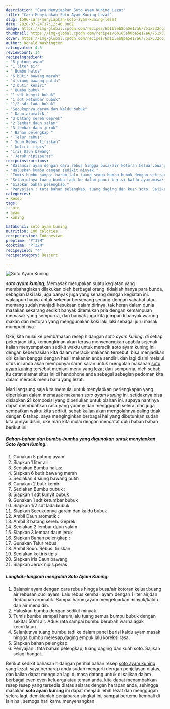 ```yaml
---
description: "Cara Menyiapkan Soto Ayam Kuning Lezat"
title: "Cara Menyiapkan Soto Ayam Kuning Lezat"
slug: 1596-cara-menyiapkan-soto-ayam-kuning-lezat
date: 2020-07-24T17:12:40.086Z
image: https://img-global.cpcdn.com/recipes/6b165eb8ba5e17a6/751x532cq70/soto-ayam-kuning-foto-resep-utama.jpg
thumbnail: https://img-global.cpcdn.com/recipes/6b165eb8ba5e17a6/751x532cq70/soto-ayam-kuning-foto-resep-utama.jpg
cover: https://img-global.cpcdn.com/recipes/6b165eb8ba5e17a6/751x532cq70/soto-ayam-kuning-foto-resep-utama.jpg
author: Donald Washington
ratingvalue: 4.5
reviewcount: 14
recipeingredient:
- "5 potong ayam"
- "1 liter air"
- " Bumbu halus"
- "6 butir bawang merah"
- "4 siung bawang putih"
- "2 butir kemiri"
- " Bumbu bubuk "
- "1 sdt kunyit bubuk"
- "1 sdt ketumbar bubuk"
- "1/2 sdt lada bubuk"
- "Secukupnya garam dan kaldu bubuk"
- " Daun aromatik "
- "3 batang sereh Geprek"
- "2 lembar daun salam"
- "3 lembar daun jeruk"
- " Bahan pelengkap "
- " Telur rebus"
- " Soun Rebus tiriskan"
- " koliris tipis"
- "iris Daun bawang"
- " Jeruk nipisperas"
recipeinstructions:
- "Balansir ayam dengan cara rebus hingga busa/air kotoran keluar.buang air rebusan,cuci ayam. Lalu rebus kembali ayam dengan 1 liter air,dan dedaunan aromatik. Sampai harum,ayam mengeluarkan minyak/kaldu dan air mendidih."
- "Haluskan bumbu dengan sedikit minyak."
- "Tumis bumbu sampai harum,lalu tuang semua bumbu bubuk dengan sekitar 50ml air. Aduk rata sampai bumbu berubah warna agak kecoklatan."
- "Selanjutnya tuang bumbu tadi ke dalam panci berisi kaldu ayam.masak hingga bumbu meresap,daging empuk,lalu koreksi rasa."
- "Siapkan bahan pelengkap."
- "Penyajian : tata bahan pelengkap, tuang daging dan kuah soto. Sajikan selagi hangat."
categories:
- Resep
tags:
- soto
- ayam
- kuning

katakunci: soto ayam kuning 
nutrition: 100 calories
recipecuisine: Indonesian
preptime: "PT15M"
cooktime: "PT32M"
recipeyield: "4"
recipecategory: Dessert

---
```



![Soto Ayam Kuning](https://img-global.cpcdn.com/recipes/6b165eb8ba5e17a6/751x532cq70/soto-ayam-kuning-foto-resep-utama.jpg)

<b><i>soto ayam kuning</i></b>, Memasak merupakan suatu kegiatan yang membahagiakan dilakukan oleh berbagai orang. tidaklah hanya para bunda, sebagian laki laki juga banyak juga yang senang dengan kegiatan ini. walaupun hanya untuk sekedar bersenang senang dengan sahabat atau memang sudah menjadi kesukaan dalam dirinya. tak heran dalam dunia masakan sekarang sedikit banyak ditemukan pria dengan kemampuan memasak yang sempurna, dan banyak juga kita jumpai di banyak warung makan dan restoran yang menggunakan koki laki laki sebagai juru masak mumpuni nya.

Oke, kita mulai ke pembahasan resep hidangan <i>soto ayam kuning</i>. di setiap pekerjaan kita, kemungkinan akan terasa menyenangkan apabila sejenak kalian menyempatkan sedikit waktu untuk meracik soto ayam kuning ini. dengan keberhasilan kita dalam meracik makanan tersebut, bisa menjadikan diri kalian bangga dengan hasil makanan anda sendiri. dan lagi disini melalui situs ini anda akan mempunyai saran saran untuk mengolah makanan <u>soto ayam kuning</u> tersebut menjadi menu yang lezat dan sempurna, oleh sebab itu catat alamat situs ini di handphone anda sebagai sebagian pedoman kita dalam meracik menu baru yang lezat.




Mari langsung saja kita memulai untuk menyiapkan perlengkapan yang diperlukan dalam memasak makanan <u><i>soto ayam kuning</i></u> ini. setidaknya bisa disiapkan <b>21</b> komposisi yang diperlukan untuk olahan ini. supaya nantinya dapat membuahkan rasa yang yummy dan menggugah selera. dan juga sempatkan waktu kita sedikit, sebab kalian akan mengolahnya paling tidak dengan <b>6</b> tahap. saya menginginkan berbagai hal yang dibutuhkan sudah kita punyai disini, oke mari kita mulai dengan mencatat dulu bahan bahan berikut ini.

<!--inarticleads1-->

##### Bahan-bahan dan bumbu-bumbu yang digunakan untuk menyiapkan Soto Ayam Kuning:

1. Gunakan 5 potong ayam
1. Siapkan 1 liter air
1. Sediakan  Bumbu halus:
1. Siapkan 6 butir bawang merah
1. Sediakan 4 siung bawang putih
1. Gunakan 2 butir kemiri
1. Sediakan  Bumbu bubuk :
1. Siapkan 1 sdt kunyit bubuk
1. Gunakan 1 sdt ketumbar bubuk
1. Siapkan 1/2 sdt lada bubuk
1. Siapkan Secukupnya garam dan kaldu bubuk
1. Ambil  Daun aromatik :
1. Ambil 3 batang sereh. Geprek
1. Sediakan 2 lembar daun salam
1. Siapkan 3 lembar daun jeruk
1. Siapkan  Bahan pelengkap :
1. Gunakan  Telur rebus
1. Ambil  Soun. Rebus. tiriskan
1. Sediakan  kol.iris tipis
1. Siapkan iris Daun bawang
1. Siapkan  Jeruk nipis.peras




<!--inarticleads2-->

##### Langkah-langkah mengolah Soto Ayam Kuning:

1. Balansir ayam dengan cara rebus hingga busa/air kotoran keluar.buang air rebusan,cuci ayam. Lalu rebus kembali ayam dengan 1 liter air,dan dedaunan aromatik. Sampai harum,ayam mengeluarkan minyak/kaldu dan air mendidih.
1. Haluskan bumbu dengan sedikit minyak.
1. Tumis bumbu sampai harum,lalu tuang semua bumbu bubuk dengan sekitar 50ml air. Aduk rata sampai bumbu berubah warna agak kecoklatan.
1. Selanjutnya tuang bumbu tadi ke dalam panci berisi kaldu ayam.masak hingga bumbu meresap,daging empuk,lalu koreksi rasa.
1. Siapkan bahan pelengkap.
1. Penyajian : tata bahan pelengkap, tuang daging dan kuah soto. Sajikan selagi hangat.




Berikut sedikit bahasan hidangan perihal bahan resep <u>soto ayam kuning</u> yang lezat. saya berharap anda sudah mengerti dengan penjelasan diatas, dan kalian dapat mengolah lagi di masa datang untuk di sajikan dalam berbagai even even keluarga atau teman anda. kita dapat menambahkan resep resep yang tersedia diatas selaras dengan harapan anda, sehingga masakan <b>soto ayam kuning</b> ini dapat menjadi lebih lezat dan menggugah selera lagi. demikianlah penjabaran singkat ini, sampai bertemu kembali di lain hal. semoga hari kamu menyenangkan.
